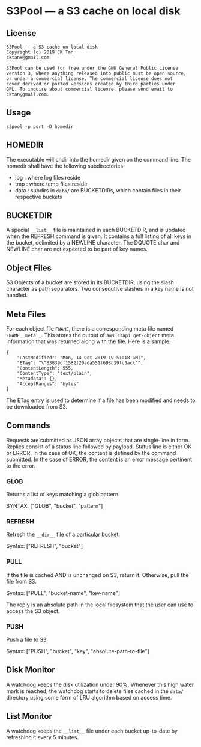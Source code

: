 # S3Pool &mdash; a S3 cache on local disk

## License

    S3Pool -- a S3 cache on local disk
    Copyright (c) 2019 CK Tan
    cktanx@gmail.com
  
    S3Pool can be used for free under the GNU General Public License
    version 3, where anything released into public must be open source,
    or under a commercial license. The commercial license does not
    cover derived or ported versions created by third parties under
    GPL. To inquire about commercial license, please send email to
    cktan@gmail.com.

## Usage

    s3pool -p port -D homedir

## HOMEDIR

The executable will chdir into the homedir given on the command line. 
The homedir shall have the following subdirectories:

+ log : where log files reside
+ tmp : where temp files reside
+ data : subdirs in `data/` are BUCKETDIRs, which contain files in
their respective buckets


## BUCKETDIR

A special `__list__` file is maintained in each BUCKETDIR, and is
updated when the REFRESH command is given. It contains a full listing
of all keys in the bucket, delimited by a NEWLINE character. The
DQUOTE char and NEWLINE char are not expected to be part of key names.


## Object Files

S3 Objects of a bucket are stored in its BUCKETDIR, using the slash
character as path separators. Two consequtive slashes in a key name is
not handled.

## Meta Files

For each object file `FNAME`, there is a corresponding meta file named
`FNAME__meta__`. This stores the output of `aws s3api get-object` meta
information that was returned along with the file. Here is a sample:

    {
        "LastModified": "Mon, 14 Oct 2019 19:51:18 GMT",
        "ETag": "\"83839df1582f29ada551f698b39fc3ac\"",
        "ContentLength": 555,
        "ContentType": "text/plain",
        "Metadata": {},
        "AcceptRanges": "bytes"
    }

The ETag entry is used to determine if a file has been modified and
needs to be downloaded from S3.

## Commands

Requests are submitted as JSON array objects that are single-line in form.
Replies consist of a status line followed by payload.  Status line is
either OK or ERROR. In the case of OK, the content is defined by the
command submitted. In the case of ERROR, the content is an error
message pertinent to the error.

### GLOB

Returns a list of keys matching a glob pattern.

SYNTAX: ["GLOB", "bucket", "pattern"]


### REFRESH

Refresh the `__dir__` file of a particular bucket.

Syntax: ["REFRESH", "bucket"]



### PULL 

If the file is cached AND is unchanged on S3, return it.
Otherwise, pull the file from S3.

Syntax: ["PULL", "bucket-name", "key-name"]

The reply is an absolute path in the local filesystem that the user
can use to access the S3 object.


### PUSH 

Push a file to S3.

Syntax: ["PUSH", "bucket", "key", "absolute-path-to-file"]


## Disk Monitor

A watchdog keeps the disk utilization under 90%. Whenever this high
water mark is reached, the watchdog starts to delete files cached in
the `data/` directory using some form of LRU algorithm based on access
time.

## List Monitor

A watchdog keeps the `__list__` file under each bucket up-to-date by
refreshing it every 5 minutes.

